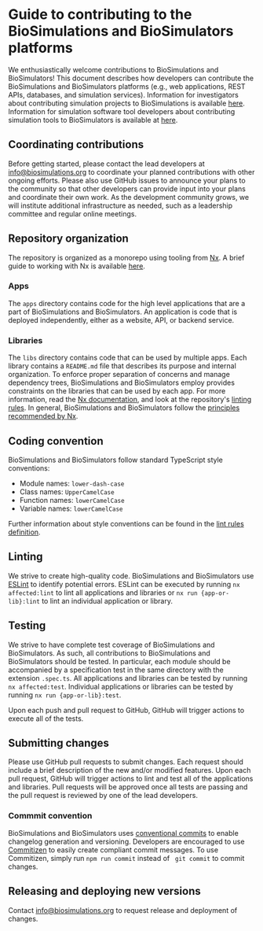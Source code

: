 # Guide to contributing to the BioSimulations and BioSimulators platforms

We enthusiastically welcome contributions to BioSimulations and BioSimulators! This document describes how developers can contribute the BioSimulations and BioSimulators platforms (e.g., web applications, REST APIs, databases, and simulation services). Information for investigators about contributing simulation projects to BioSimulations is available [here](../users/publishing-projects.md). Information for simulation software tool developers about contributing simulation tools to BioSimulators is available at [here](../users/publishing-tools.md).

## Coordinating contributions

Before getting started, please contact the lead developers at [info@biosimulations.org](mailto:info@biosimulations.org) to coordinate your planned contributions with other ongoing efforts. Please also use GitHub issues to announce your plans to the community so that other developers can provide input into your plans and coordinate their own work. As the development community grows, we will institute additional infrastructure as needed, such as a leadership committee and regular online meetings.

## Repository organization

The repository is organized as a monorepo using tooling from [Nx](https://nx.dev/angular/getting-started/why-nx). A brief guide to working with Nx is available [here](./nx-tutorial.md).

### Apps

The `apps` directory contains code for the high level applications that are a part of BioSimulations and BioSimulators. An application is code that is deployed independently, either as a website, API, or backend service.

### Libraries

The `libs` directory contains code that can be used by multiple apps. Each library contains a `README.md` file that describes its purpose and internal organization. To enforce proper separation of concerns and manage dependency trees, BioSimulations and BioSimulators employ provides constraints on the libraries that can be used by each app. For more information, read the [Nx documentation](https://nx.dev/angular/workspace/structure/monorepo-tags), and look at the repository's [linting rules](/.eslintrc). In general, BioSimulations and BioSimulators follow the [principles recommended by Nx](https://nx.dev/angular/guides/monorepo-nx-enterprise).

## Coding convention

BioSimulations and BioSimulators follow standard TypeScript style conventions:

- Module names: `lower-dash-case`
- Class names: `UpperCamelCase`
- Function names: `lowerCamelCase`
- Variable names: `lowerCamelCase`

Further information about style conventions can be found in the [lint rules definition](/.eslintrc).

## Linting

We strive to create high-quality code. BioSimulations and BioSimulators use [ESLint](https://eslint.org/) to identify potential errors. ESLint can be executed by running `nx affected:lint` to lint all applications and libraries or `nx run {app-or-lib}:lint` to lint an individual application or library.

## Testing

We strive to have complete test coverage of BioSimulations and BioSimulators. As such, all contributions to BioSimulations and BioSimulators should be tested. In particular, each module should be accompanied by a specification test in the same directory with the extension `.spec.ts`. All applications and libraries can be tested by running `nx affected:test`. Individual applications or libraries can be tested by running `nx run {app-or-lib}:test`.

Upon each push and pull request to GitHub, GitHub will trigger actions to execute all of the tests.

## Submitting changes

Please use GitHub pull requests to submit changes. Each request should include a brief description of the new and/or modified features. Upon each pull request, GitHub will trigger actions to lint and test all of the applications and libraries. Pull requests will be approved once all tests are passing and the pull request is reviewed by one of the lead developers.

### Commmit convention

BioSimulations and BioSimulators uses [conventional commits](https://www.conventionalcommits.org/) to enable changelog generation and versioning. Developers are encouraged to use [Commitizen](http://commitizen.github.io/cz-cli/) to easily create compliant commit messages. To use Commitizen, simply run `npm run commit` instead of ` git commit` to commit changes.

## Releasing and deploying new versions

Contact [info@biosimulations.org](mailto:info@biosimulations.org) to request release and deployment of changes.
